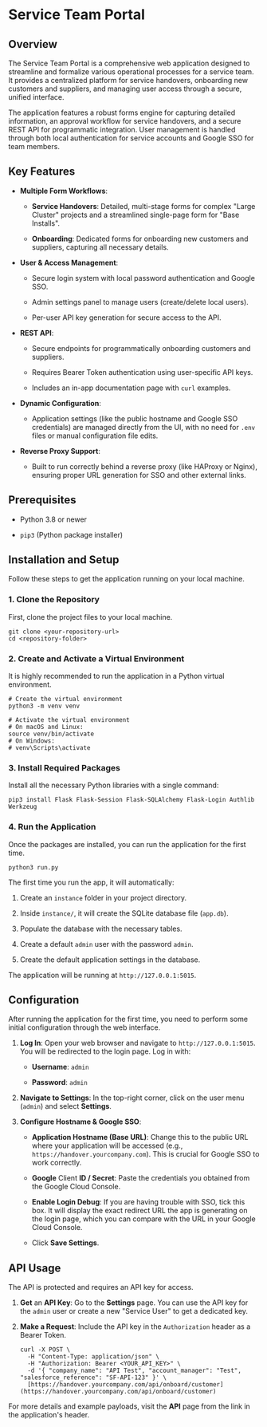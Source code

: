 
# Service Team Portal

## Overview

The Service Team Portal is a comprehensive web application designed to streamline and formalize various operational processes for a service team. It provides a centralized platform for service handovers, onboarding new customers and suppliers, and managing user access through a secure, unified interface.

The application features a robust forms engine for capturing detailed information, an approval workflow for service handovers, and a secure REST API for programmatic integration. User management is handled through both local authentication for service accounts and Google SSO for team members.

## Key Features

-   **Multiple Form Workflows**:
    
    -   **Service Handovers**: Detailed, multi-stage forms for complex "Large Cluster" projects and a streamlined single-page form for "Base Installs".
        
    -   **Onboarding**: Dedicated forms for onboarding new customers and suppliers, capturing all necessary details.
        
-   **User & Access Management**:
    
    -   Secure login system with local password authentication and Google SSO.
        
    -   Admin settings panel to manage users (create/delete local users).
        
    -   Per-user API key generation for secure access to the API.
        
-   **REST API**:
    
    -   Secure endpoints for programmatically onboarding customers and suppliers.
        
    -   Requires Bearer Token authentication using user-specific API keys.
        
    -   Includes an in-app documentation page with `curl` examples.
        
-   **Dynamic Configuration**:
    
    -   Application settings (like the public hostname and Google SSO credentials) are managed directly from the UI, with no need for `.env` files or manual configuration file edits.
        
-   **Reverse Proxy Support**:
    
    -   Built to run correctly behind a reverse proxy (like HAProxy or Nginx), ensuring proper URL generation for SSO and other external links.
        

## Prerequisites

-   Python 3.8 or newer
    
-   `pip3` (Python package installer)
    

## Installation and Setup

Follow these steps to get the application running on your local machine.

### 1. Clone the Repository

First, clone the project files to your local machine.

```
git clone <your-repository-url>
cd <repository-folder>

```

### 2. Create and Activate a Virtual Environment

It is highly recommended to run the application in a Python virtual environment.

```
# Create the virtual environment
python3 -m venv venv

# Activate the virtual environment
# On macOS and Linux:
source venv/bin/activate
# On Windows:
# venv\Scripts\activate

```

### 3. Install Required Packages

Install all the necessary Python libraries with a single command:

```
pip3 install Flask Flask-Session Flask-SQLAlchemy Flask-Login Authlib Werkzeug

```

### 4. Run the Application

Once the packages are installed, you can run the application for the first time.

```
python3 run.py

```

The first time you run the app, it will automatically:

1.  Create an `instance` folder in your project directory.
    
2.  Inside `instance/`, it will create the SQLite database file (`app.db`).
    
3.  Populate the database with the necessary tables.
    
4.  Create a default `admin` user with the password `admin`.
    
5.  Create the default application settings in the database.
    

The application will be running at `http://127.0.0.1:5015`.

## Configuration

After running the application for the first time, you need to perform some initial configuration through the web interface.

1.  **Log In**: Open your web browser and navigate to `http://127.0.0.1:5015`. You will be redirected to the login page. Log in with:
    
    -   **Username**: `admin`
        
    -   **Password**: `admin`
        
2.  **Navigate to Settings**: In the top-right corner, click on the user menu (`admin`) and select **Settings**.
    
3.  **Configure Hostname & Google SSO**:
    
    -   **Application Hostname (Base URL)**: Change this to the public URL where your application will be accessed (e.g., `https://handover.yourcompany.com`). This is crucial for Google SSO to work correctly.
        
    -   **Google** Client **ID / Secret**: Paste the credentials you obtained from the Google Cloud Console.
        
    -   **Enable Login Debug**: If you are having trouble with SSO, tick this box. It will display the exact redirect URL the app is generating on the login page, which you can compare with the URL in your Google Cloud Console.
        
    -   Click **Save Settings**.
        

## API Usage

The API is protected and requires an API key for access.

1.  **Get** an **API Key**: Go to the **Settings** page. You can use the API key for the `admin` user or create a new "Service User" to get a dedicated key.
    
2.  **Make a Request**: Include the API key in the `Authorization` header as a Bearer Token.
    
    ```
    curl -X POST \
      -H "Content-Type: application/json" \
      -H "Authorization: Bearer <YOUR_API_KEY>" \
      -d '{ "company_name": "API Test", "account_manager": "Test", "salesforce_reference": "SF-API-123" }' \
      [https://handover.yourcompany.com/api/onboard/customer](https://handover.yourcompany.com/api/onboard/customer)
    
    ```
    

For more details and example payloads, visit the **API** page from the link in the application's header.
